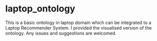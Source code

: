 # laptop_ontology
This is a basic ontology in laptop domain which can be integrated to a Laptop Recommender System.
I provided the visualised version of the ontology. 
Any issues and suggestions are welcomed.
